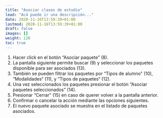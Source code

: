```yaml
---
title: "Asociar clases de estudio"
lead: "Acá puede ir una descripción..."
date: 2020-11-16T13:59:39+01:00
lastmod: 2020-11-16T13:59:39+01:00
draft: false
images: []
weight: 120
toc: true
---
```


1. Hacer click en el botón “Asociar paquete” (8).
1. La pantalla siguiente permite buscar (9) y seleccionar los paquetes disponible para ser asociados (13).
1. También se pueden filtrar los paquetes por “Tipos de alumno” (10), “Modalidades“ (11), y “Tipos de paquetes“ (12).
1. Una vez seleccionados los paquetes presionar el botón “Asociar paquetes seleccionados” (14).
1. Presionar “Cerrar” (15) en caso de querer volver a la pantalla anterior.
1. Confirmar o cancelar la acción mediante las opciones siguientes.
1. El nuevo paquete asociado se muestra en el listado de paquetes asociados.
